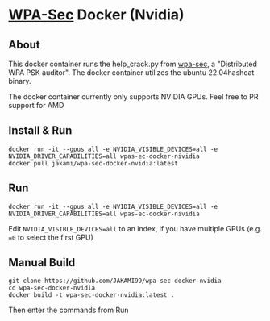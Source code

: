 # [WPA-Sec](https://wpa-sec.stanev.org/) Docker (Nvidia)
## About
This docker container runs the help_crack.py from [wpa-sec](https://wpa-sec.stanev.org/), a "Distributed WPA PSK auditor". The docker container utilizes the ubuntu 22.04hashcat binary.

The docker container currently only supports NVIDIA GPUs. Feel free to PR support for AMD 
## Install & Run
```
docker run -it --gpus all -e NVIDIA_VISIBLE_DEVICES=all -e NVIDIA_DRIVER_CAPABILITIES=all wpas-ec-docker-nividia
docker pull jakami/wpa-sec-docker-nvidia:latest
```
## Run 
```
docker run -it --gpus all -e NVIDIA_VISIBLE_DEVICES=all -e NVIDIA_DRIVER_CAPABILITIES=all wpas-ec-docker-nividia
```
Edit `NVIDIA_VISIBLE_DEVICES=all` to an index, if you have multiple GPUs (e.g. `=0` to select the first GPU)

## Manual Build
```
git clone https://github.com/JAKAMI99/wpa-sec-docker-nvidia
cd wpa-sec-docker-nvidia
docker build -t wpa-sec-docker-nvidia:latest .
```
Then enter the commands from Run